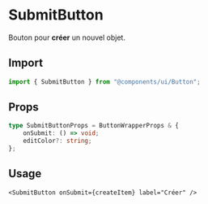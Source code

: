 # SubmitButton

Bouton pour **créer** un nouvel objet.

## Import

```ts
import { SubmitButton } from "@components/ui/Button";
```

## Props

```ts
type SubmitButtonProps = ButtonWrapperProps & {
    onSubmit: () => void;
    editColor?: string;
};
```

## Usage

```tsx
<SubmitButton onSubmit={createItem} label="Créer" />
```
